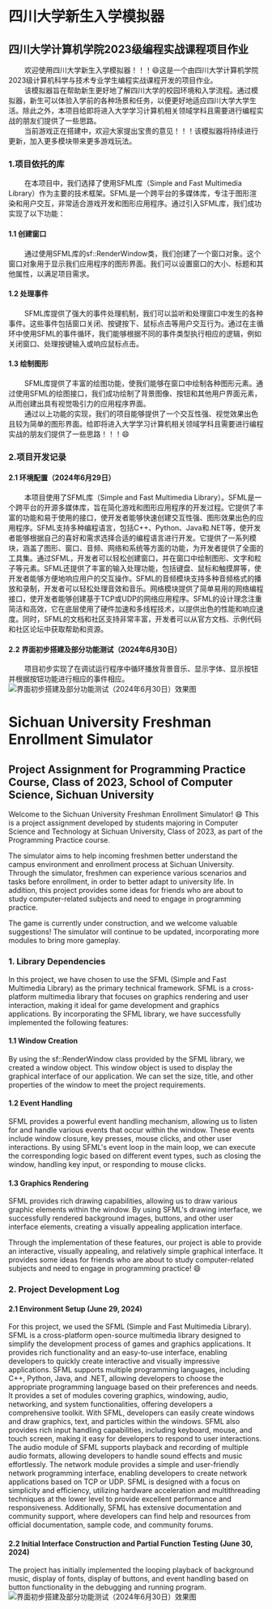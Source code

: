 # 四川大学新生入学模拟器
## 四川大学计算机学院2023级编程实战课程项目作业

&nbsp;&nbsp;&nbsp;&nbsp;&nbsp;&nbsp;&nbsp;&nbsp;欢迎使用四川大学新生入学模拟器！！！😄这是一个由四川大学计算机学院2023级计算机科学与技术专业学生编程实战课程开发的项目作业。<br>
&nbsp;&nbsp;&nbsp;&nbsp;&nbsp;&nbsp;&nbsp;&nbsp;该模拟器旨在帮助新生更好地了解四川大学的校园环境和入学流程。通过模拟器，新生可以体验入学前的各种场景和任务，以便更好地适应四川大学大学生活。除此之外，本项目给即将进入大学学习计算机相关领域学科且需要进行编程实战的朋友们提供了一些思路。<br>
&nbsp;&nbsp;&nbsp;&nbsp;&nbsp;&nbsp;&nbsp;&nbsp;当前游戏正在搭建中，欢迎大家提出宝贵的意见！！！该模拟器将持续进行更新，加入更多模块带来更多游戏玩法。<br>

### 1.项目依托的库
&nbsp;&nbsp;&nbsp;&nbsp;&nbsp;&nbsp;&nbsp;&nbsp;在本项目中，我们选择了使用SFML库（Simple and Fast Multimedia Library）作为主要的技术框架。SFML是一个跨平台的多媒体库，专注于图形渲染和用户交互，非常适合游戏开发和图形应用程序。通过引入SFML库，我们成功实现了以下功能：<br>
#### 1.1 创建窗口
&nbsp;&nbsp;&nbsp;&nbsp;&nbsp;&nbsp;&nbsp;&nbsp;通过使用SFML库的sf::RenderWindow类，我们创建了一个窗口对象。这个窗口对象用于显示我们应用程序的图形界面。我们可以设置窗口的大小、标题和其他属性，以满足项目需求。<br>
#### 1.2 处理事件
&nbsp;&nbsp;&nbsp;&nbsp;&nbsp;&nbsp;&nbsp;&nbsp;SFML库提供了强大的事件处理机制，我们可以监听和处理窗口中发生的各种事件。这些事件包括窗口关闭、按键按下、鼠标点击等用户交互行为。通过在主循环中使用SFML的事件循环，我们能够根据不同的事件类型执行相应的逻辑，例如关闭窗口、处理按键输入或响应鼠标点击。<br>
#### 1.3 绘制图形
&nbsp;&nbsp;&nbsp;&nbsp;&nbsp;&nbsp;&nbsp;&nbsp;SFML库提供了丰富的绘图功能，使我们能够在窗口中绘制各种图形元素。通过使用SFML的绘图接口，我们成功绘制了背景图像、按钮和其他用户界面元素，从而创建出具有视觉吸引力的应用程序界面。<br>
&nbsp;&nbsp;&nbsp;&nbsp;&nbsp;&nbsp;&nbsp;&nbsp;通过以上功能的实现，我们的项目能够提供了一个交互性强、视觉效果出色且较为简单的图形界面。给即将进入大学学习计算机相关领域学科且需要进行编程实战的朋友们提供了一些思路！！！😄<br>

### 2.项目开发记录
#### 2.1 环境配置（2024年6月29日）
&nbsp;&nbsp;&nbsp;&nbsp;&nbsp;&nbsp;&nbsp;&nbsp;本项目使用了SFML库（Simple and Fast Multimedia Library）。SFML是一个跨平台的开源多媒体库，旨在简化游戏和图形应用程序的开发过程。它提供了丰富的功能和易于使用的接口，使开发者能够快速创建交互性强、图形效果出色的应用程序。SFML支持多种编程语言，包括C++、Python、Java和.NET等，使开发者能够根据自己的喜好和需求选择合适的编程语言进行开发。它提供了一系列模块，涵盖了图形、窗口、音频、网络和系统等方面的功能，为开发者提供了全面的工具集。通过SFML，开发者可以轻松创建窗口，并在窗口中绘制图形、文字和粒子等元素。SFML还提供了丰富的输入处理功能，包括键盘、鼠标和触摸屏等，使开发者能够方便地响应用户的交互操作。SFML的音频模块支持多种音频格式的播放和录制，开发者可以轻松处理音效和音乐。网络模块提供了简单易用的网络编程接口，使开发者能够创建基于TCP或UDP的网络应用程序。SFML的设计理念注重简洁和高效，它在底层使用了硬件加速和多线程技术，以提供出色的性能和响应速度。同时，SFML的文档和社区支持非常丰富，开发者可以从官方文档、示例代码和社区论坛中获取帮助和资源。<br>
#### 2.2 界面初步搭建及部分功能测试（2024年6月30日）
&nbsp;&nbsp;&nbsp;&nbsp;&nbsp;&nbsp;&nbsp;&nbsp;项目初步实现了在调试运行程序中循环播放背景音乐、显示字体、显示按钮并根据按钮功能进行相应的事件相应。<br>
![界面初步搭建及部分功能测试（2024年6月30日）效果图](https://github.com/StrayerSQH/SCU-Program-Practice/blob/main/Introduction/%E7%95%8C%E9%9D%A2%E5%88%9D%E6%AD%A5%E6%90%AD%E5%BB%BA%E5%8F%8A%E9%83%A8%E5%88%86%E5%8A%9F%E8%83%BD%E6%B5%8B%E8%AF%95%EF%BC%882024%E5%B9%B46%E6%9C%8830%E6%97%A5%EF%BC%89.png)<br>

# Sichuan University Freshman Enrollment Simulator
## Project Assignment for Programming Practice Course, Class of 2023, School of Computer Science, Sichuan University

Welcome to the Sichuan University Freshman Enrollment Simulator! 😄 This is a project assignment developed by students majoring in Computer Science and Technology at Sichuan University, Class of 2023, as part of the Programming Practice course.

The simulator aims to help incoming freshmen better understand the campus environment and enrollment process at Sichuan University. Through the simulator, freshmen can experience various scenarios and tasks before enrollment, in order to better adapt to university life. In addition, this project provides some ideas for friends who are about to study computer-related subjects and need to engage in programming practice.

The game is currently under construction, and we welcome valuable suggestions! The simulator will continue to be updated, incorporating more modules to bring more gameplay.

### 1. Library Dependencies
In this project, we have chosen to use the SFML (Simple and Fast Multimedia Library) as the primary technical framework. SFML is a cross-platform multimedia library that focuses on graphics rendering and user interaction, making it ideal for game development and graphics applications. By incorporating the SFML library, we have successfully implemented the following features:

#### 1.1 Window Creation
By using the sf::RenderWindow class provided by the SFML library, we created a window object. This window object is used to display the graphical interface of our application. We can set the size, title, and other properties of the window to meet the project requirements.

#### 1.2 Event Handling
SFML provides a powerful event handling mechanism, allowing us to listen for and handle various events that occur within the window. These events include window closure, key presses, mouse clicks, and other user interactions. By using SFML's event loop in the main loop, we can execute the corresponding logic based on different event types, such as closing the window, handling key input, or responding to mouse clicks.

#### 1.3 Graphics Rendering
SFML provides rich drawing capabilities, allowing us to draw various graphic elements within the window. By using SFML's drawing interface, we successfully rendered background images, buttons, and other user interface elements, creating a visually appealing application interface.

Through the implementation of these features, our project is able to provide an interactive, visually appealing, and relatively simple graphical interface. It provides some ideas for friends who are about to study computer-related subjects and need to engage in programming practice! 😄

### 2. Project Development Log
#### 2.1 Environment Setup (June 29, 2024)
For this project, we used the SFML (Simple and Fast Multimedia Library). SFML is a cross-platform open-source multimedia library designed to simplify the development process of games and graphics applications. It provides rich functionality and an easy-to-use interface, enabling developers to quickly create interactive and visually impressive applications. SFML supports multiple programming languages, including C++, Python, Java, and .NET, allowing developers to choose the appropriate programming language based on their preferences and needs. It provides a set of modules covering graphics, windowing, audio, networking, and system functionalities, offering developers a comprehensive toolkit. With SFML, developers can easily create windows and draw graphics, text, and particles within the windows. SFML also provides rich input handling capabilities, including keyboard, mouse, and touch screen, making it easy for developers to respond to user interactions. The audio module of SFML supports playback and recording of multiple audio formats, allowing developers to handle sound effects and music effortlessly. The network module provides a simple and user-friendly network programming interface, enabling developers to create network applications based on TCP or UDP. SFML is designed with a focus on simplicity and efficiency, utilizing hardware acceleration and multithreading techniques at the lower level to provide excellent performance and responsiveness. Additionally, SFML has extensive documentation and community support, where developers can find help and resources from official documentation, sample code, and community forums.

#### 2.2 Initial Interface Construction and Partial Function Testing (June 30, 2024)
The project has initially implemented the looping playback of background music, display of fonts, display of buttons, and event handling based on button functionality in the debugging and running program.
![界面初步搭建及部分功能测试（2024年6月30日）效果图](https://github.com/StrayerSQH/SCU-Program-Practice/blob/main/Introduction/%E7%95%8C%E9%9D%A2%E5%88%9D%E6%AD%A5%E6%90%AD%E5%BB%BA%E5%8F%8A%E9%83%A8%E5%88%86%E5%8A%9F%E8%83%BD%E6%B5%8B%E8%AF%95%EF%BC%882024%E5%B9%B46%E6%9C%8830%E6%97%A5%EF%BC%89.png)<br>

